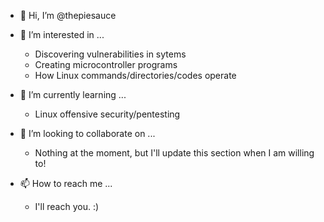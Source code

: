 - 👋 Hi, I’m @thepiesauce


- 👀 I’m interested in ...
  - Discovering vulnerabilities in sytems
  - Creating microcontroller programs
  - How Linux commands/directories/codes operate
  
  
- 🌱 I’m currently learning ...
  - Linux offensive security/pentesting
  
  
- 💞️ I’m looking to collaborate on ...
  - Nothing at the moment, but I'll update this section when I am willing to!
  
  
- 📫 How to reach me ...
  - I'll reach you. :)

<!---
thepiesauce/thepiesauce is a ✨ special ✨ repository because its `README.md` (this file) appears on your GitHub profile.
You can click the Preview link to take a look at your changes.
--->
